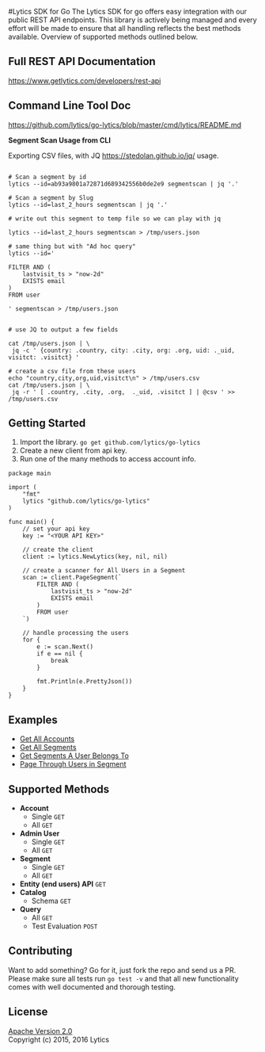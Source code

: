 #Lytics SDK for Go
The Lytics SDK for go offers easy integration with our public REST API endpoints. 
This library is actively being managed and every effort will be made to ensure 
that all handling reflects the best methods available. 
Overview of supported methods outlined below.

## Full REST API Documentation
https://www.getlytics.com/developers/rest-api

## Command Line Tool Doc
https://github.com/lytics/go-lytics/blob/master/cmd/lytics/README.md

**Segment Scan Usage from CLI**

Exporting CSV files, with JQ https://stedolan.github.io/jq/ usage.

```

# Scan a segment by id
lytics --id=ab93a9801a72871d689342556b0de2e9 segmentscan | jq '.'

# Scan a segment by Slug
lytics --id=last_2_hours segmentscan | jq '.'

# write out this segment to temp file so we can play with jq

lytics --id=last_2_hours segmentscan > /tmp/users.json

# same thing but with "Ad hoc query"
lytics --id='

FILTER AND (
    lastvisit_ts > "now-2d"
    EXISTS email
)
FROM user

' segmentscan > /tmp/users.json


# use JQ to output a few fields

cat /tmp/users.json | \
 jq -c ' {country: .country, city: .city, org: .org, uid: ._uid, visitct: .visitct} '

# create a csv file from these users
echo "country,city,org,uid,visitct\n" > /tmp/users.csv
cat /tmp/users.json | \
 jq -r ' [ .country, .city, .org,  ._uid, .visitct ] | @csv ' >> /tmp/users.csv

```


## Getting Started
1. Import the library. `go get github.com/lytics/go-lytics`
2. Create a new client from api key.
3. Run one of the many methods to access account info.

```
package main

import (
	"fmt"
	lytics "github.com/lytics/go-lytics"
)

func main() {
	// set your api key
	key := "<YOUR API KEY>"

	// create the client
	client := lytics.NewLytics(key, nil, nil)

	// create a scanner for All Users in a Segment 
	scan := client.PageSegment(`
		FILTER AND (
		    lastvisit_ts > "now-2d"
		    EXISTS email
		)
		FROM user
	`)

	// handle processing the users
	for {
		e := scan.Next()
		if e == nil {
			break
		}

		fmt.Println(e.PrettyJson())
	}
}
```

## Examples
* [Get All Accounts](examples/get_accounts.md)
* [Get All Segments](examples/get_segments.md)
* [Get Segments A User Belongs To](examples/get_segments_for_user.md)
* [Page Through Users in Segment](examples/page_through_segment.md)

## Supported Methods
* **Account**
	* Single `GET`
	* All `GET`
* **Admin User**
	* Single `GET`
	* All `GET`
* **Segment**
	* Single `GET`
	* All `GET` 
* **Entity (end users) API** `GET`
* **Catalog**
	* Schema `GET`
* **Query**
	* All `GET`
	* Test Evaluation `POST`

## Contributing
Want to add something? Go for it, just fork the repo and 
send us a PR. Please make sure all tests run `go test -v` 
and that all new functionality comes with well documented and thorough testing.

## License
[Apache Version 2.0 ](LICENSE.md)   
Copyright (c) 2015, 2016 Lytics